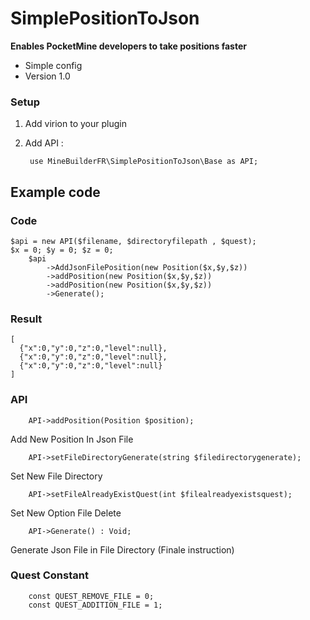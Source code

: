 # SimplePositionToJson
__Enables PocketMine developers to take positions faster__

* Simple config
* Version 1.0

### Setup

1. Add virion to your plugin
2. Add API :

		use MineBuilderFR\SimplePositionToJson\Base as API;
    
## Example code

### Code
   
    $api = new API($filename, $directoryfilepath , $quest);
    $x = 0; $y = 0; $z = 0;
        $api
            ->AddJsonFilePosition(new Position($x,$y,$z))
            ->addPosition(new Position($x,$y,$z))
            ->addPosition(new Position($x,$y,$z))
            ->Generate();
            
### Result

    [
      {"x":0,"y":0,"z":0,"level":null},
      {"x":0,"y":0,"z":0,"level":null},
      {"x":0,"y":0,"z":0,"level":null}
    ]

### API

		API->addPosition(Position $position);
Add New Position In Json File

		API->setFileDirectoryGenerate(string $filedirectorygenerate);
Set New File Directory

		API->setFileAlreadyExistQuest(int $filealreadyexistsquest);
Set New Option File Delete

		API->Generate() : Void;
Generate Json File in File Directory (Finale instruction)

### Quest Constant

		const QUEST_REMOVE_FILE = 0;
  		const QUEST_ADDITION_FILE = 1;
